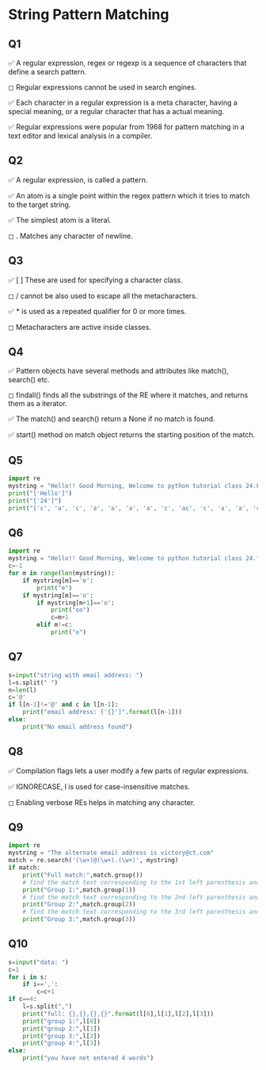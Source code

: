 # String Pattern Matching




## Q1

✅ A regular expression, regex or regexp is a sequence of characters that define a search pattern.

◻︎ Regular expressions cannot be used in search engines.

✅ Each character in a regular expression is a meta character, having a special meaning, or a regular character that has a actual meaning.

✅ Regular expressions were popular from 1968 for pattern matching in a text editor and lexical analysis in a compiler.

## Q2

✅ A regular expression, is called a pattern.

✅ An atom is a single point within the regex pattern which it tries to match to the target string.

✅ The simplest atom is a literal.

◻︎ ․ Matches any character of newline.

## Q3

✅ [ ] These are used for specifying a character class.

◻︎ / cannot be also used to escape all the metacharacters.

✅ * is used as a repeated qualifier for 0 or more times.

◻︎ Metacharacters are active inside classes.

## Q4

✅ Pattern objects have several methods and attributes like match(), search() etc.

◻︎ findall() finds all the substrings of the RE where it matches, and returns them as a iterator.

✅ The match() and search() return a None if no match is found.

✅ start() method on match object returns the starting position of the match.

## Q5


```python
import re
mystring = "Hello!! Good Morning, Welcome to python tutorial class 24.For any  queries please email to contactus@codetantra.com"
print("['Hello']")
print("['24']")
print("['c', 'a', 'c', 'a', 'a', 'a', 'a', 'c', 'ac', 'c', 'a', 'a', 'c']")
```

## Q6


```python
import re
mystring = "Hello!! Good Morning, Welcome to python tutorial class 24."
c=-1
for m in range(len(mystring)):
	if mystring[m]=='e':
		print("e")
	if mystring[m]=='o':
		if mystring[m+1]=='o':
			print("oo")
			c=m+1
		elif m!=c:
			print("o")	
```

## Q7


```python
s=input("string with email address: ")
l=s.split(" ")
n=len(l)
c='@'
if l[n-1]!='@' and c in l[n-1]:
	print("email address: ['{}']".format(l[n-1]))
else:
	print("No email address found")
```

## Q8

✅ Compilation flags lets a user modify a few parts of regular expressions.

✅ IGNORECASE, I is used for case-insensitive matches.

◻︎ Enabling verbose REs helps in matching any character.

## Q9


```python
import re
mystring = "The alternate email address is victory@ct.com"
match = re.search('(\w+)@(\w+).(\w+)', mystring)
if match:
	print("Full match:",match.group())
	# find the match text corresponding to the 1st left parenthesis and print
	print("Group 1:",match.group(1))
	# find the match text corresponding to the 2nd left parenthesis and print
	print("Group 2:",match.group(2))
	# find the match text corresponding to the 3rd left parenthesis and print
	print("Group 3:",match.group(3))
```

## Q10


```python
s=input("data: ")
c=1
for i in s:
	if i==',':
		c=c+1
if c==4:
	l=s.split(",")
	print("full: {},{},{},{}".format(l[0],l[1],l[2],l[3]))
	print("group 1:",l[0])
	print("group 2:",l[1])
	print("group 3:",l[2])
	print("group 4:",l[3])
else:
	print("you have not entered 4 words")
```
